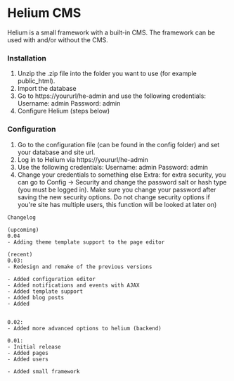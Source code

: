 # Helium CMS
Helium is a small framework with a built-in CMS. The framework can be used with and/or without the CMS.

### Installation
1. Unzip the .zip file into the folder you want to use (for example public_html).
2. Import the database
3. Go to https://yoururl/he-admin and use the following credentials:
   Username: admin
   Password: admin
4. Configure Helium (steps below)

### Configuration
1. Go to the configuration file (can be found in the config folder) and set your database and site url.
2. Log in to Helium via https://yoururl/he-admin
3. Use the following credentials:
   Username: admin
   Password: admin
4. Change your credentials to something else
   Extra: for extra security, you can go to Config -> Security and change the password salt or hash type (you must be logged in). Make sure you change your password after saving the new security options. Do not change security options if you're site has multiple users, this function will be looked at later on)

```
Changelog

(upcoming)
0.04
- Adding theme template support to the page editor

(recent)
0.03:
- Redesign and remake of the previous versions

- Added configuration editor
- Added notifications and events with AJAX
- Added template support
- Added blog posts
- Added 


0.02:
- Added more advanced options to helium (backend)

0.01:
- Initial release
- Added pages
- Added users

- Added small framework

```
